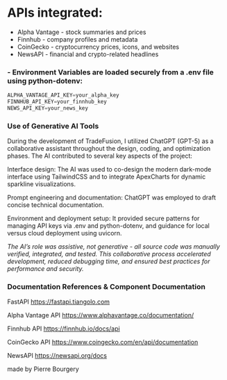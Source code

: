 # APIs integrated:

- Alpha Vantage - stock summaries and prices
- Finnhub - company profiles and metadata
- CoinGecko - cryptocurrency prices, icons, and websites
- NewsAPI - financial and crypto-related headlines

### - Environment Variables are loaded securely from a .env file using python-dotenv:
```js
ALPHA_VANTAGE_API_KEY=your_alpha_key
FINNHUB_API_KEY=your_finnhub_key
NEWS_API_KEY=your_news_key
```
### Use of Generative AI Tools

During the development of TradeFusion, I utilized ChatGPT (GPT-5) as a collaborative assistant throughout the design, coding, and optimization phases.
The AI contributed to several key aspects of the project:

Interface design: The AI was used to co-design the modern dark-mode interface using TailwindCSS and to integrate ApexCharts for dynamic sparkline visualizations.

Prompt engineering and documentation: ChatGPT was employed to draft concise technical documentation.

Environment and deployment setup:
It provided secure patterns for managing API keys via .env and python-dotenv, and guidance for local versus cloud deployment using uvicorn.

_The AI’s role was assistive, not generative - all source code was manually verified, integrated, and tested. This collaborative process accelerated development, reduced debugging time, and ensured best practices for performance and security._

### Documentation References & Component	Documentation

FastAPI	https://fastapi.tiangolo.com

Alpha Vantage API	https://www.alphavantage.co/documentation/

Finnhub API	https://finnhub.io/docs/api

CoinGecko API	https://www.coingecko.com/en/api/documentation

NewsAPI	https://newsapi.org/docs


made by Pierre Bourgery